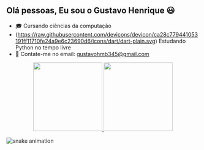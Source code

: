 ## Olá pessoas, Eu sou o Gustavo Henrique 😃

- 🎓 Cursando ciências da computação
- (https://raw.githubusercontent.com/devicons/devicon/ca28c779441053191ff11710fe24a9e6c23690d6/icons/dart/dart-plain.svg) Estudando Python no tempo livre 
- 📩 Contate-me no email: gustavohmb345@gmail.com

<div align="center">
   <a href="https://github.com/GustavoHMB345">
 <img height="180em" src="https://github-readme-stats.vercel.app/api?username=GustavoHMB345&count_private=true&include_all_commits=true&show_icons=true&theme=dark&hide_border=false&show_owner=true"/>
   <img height="180" src="https://github-readme-stats.vercel.app/api/top-langs/?username=GustavoHMB345&theme=dark&hide_border=false&&layout=compact"/>
   </a>
 </div>
 
![snake animation](https://github.com/danielbped/danielbped/blob/output/github-contribution-grid-snake.svg)

